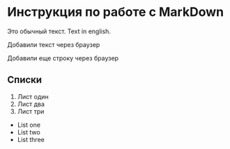 # Инструкция по работе с MarkDown

Это обычный текст. Text in english.

Добавили текст через браузер

Добавили еще строку через браузер

## Списки
1. Лист один
2. Лист два
3. Лист три

* List one
* List two
* List three
